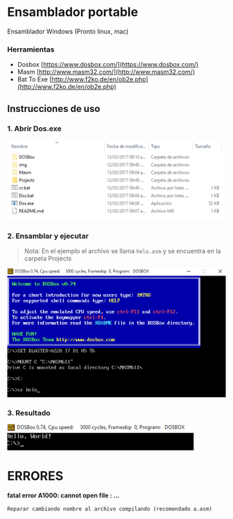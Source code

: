 # Ensamblador portable
Ensamblador Windows (Pronto linux, mac)

### Herramientas
* Dosbox [https://www.dosbox.com/](https://www.dosbox.com/)
* Masm [http://www.masm32.com/](http://www.masm32.com/)
* Bat To Exe [http://www.f2ko.de/en/ob2e.php](http://www.f2ko.de/en/ob2e.php)

## Instrucciones de uso

### 1. Abrir Dos.exe
![No Redeeemed Items](./img/screenshot-1.png)

### 2. Ensamblar y ejecutar
> Nota: En el ejemplo el archivo se llama `helo.asm` y se encuentra en la carpeta Projects

![No Redeeemed Items](./img/screenshot-2.png)

### 3. Resultado
![No Redeeemed Items](./img/screenshot-3.png)

ERRORES
=======
**fatal error A1000: cannot open file : ...**
```
Reparar cambiando nombre al archivo compilando (recomendado a.asm)
```
